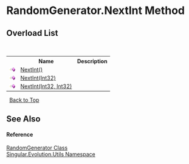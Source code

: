 # RandomGenerator.NextInt Method 
 


## Overload List
&nbsp;<table><tr><th></th><th>Name</th><th>Description</th></tr><tr><td>![Public method](media/pubmethod.gif "Public method")</td><td><a href="98f3f261-d07b-4b67-c194-999ae038a7ad">NextInt()</a></td><td /></tr><tr><td>![Public method](media/pubmethod.gif "Public method")</td><td><a href="2d52f876-1094-709e-2a28-e0986f971979">NextInt(Int32)</a></td><td /></tr><tr><td>![Public method](media/pubmethod.gif "Public method")</td><td><a href="22629618-d695-a4aa-ebf5-3abc8687e802">NextInt(Int32, Int32)</a></td><td /></tr></table>&nbsp;
<a href="#randomgenerator.nextint-method">Back to Top</a>

## See Also


#### Reference
<a href="0a7f0aa3-9689-dee5-3781-57ec96d060c4">RandomGenerator Class</a><br /><a href="bb7b030e-87d6-8095-f2c6-b0b821b0d323">Singular.Evolution.Utils Namespace</a><br />